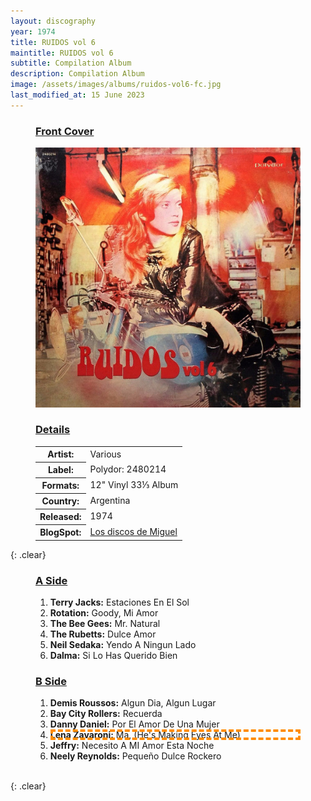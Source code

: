 ```yaml
---
layout: discography
year: 1974
title: RUIDOS vol 6
maintitle: RUIDOS vol 6
subtitle: Compilation Album
description: Compilation Album
image: /assets/images/albums/ruidos-vol6-fc.jpg
last_modified_at: 15 June 2023
---
```


<figure class="fig1">
<figcaption>
<h3 id="front"><a href="#front">Front Cover</a></h3>
</figcaption>
<a href="/assets/images/albums/ruidos-vol6-fc.jpg"><img src="/assets/images/albums/ruidos-vol6-fc.jpg" class="full-width zoom-in" alt="Front Cover for the album RUIDOS vol 6 (1974)" /></a>
</figure>

<figure class="fig2">
<figcaption>
<h3 id="details"><a href="#details">Details</a></h3>
</figcaption>
<table>
<tr><th>Artist:</th><td>Various</td></tr>
<tr><th>Label:</th><td>Polydor: 2480214</td></tr>
<tr><th>Formats:</th><td>12" Vinyl 33⅓ Album</td></tr>
<tr><th>Country:</th><td>Argentina</td></tr>
<tr><th>Released:</th><td>1974</td></tr>
<tr class="split"><th>BlogSpot:</th><td><a class="external-link" href="http://discosdemiguel.blogspot.com/2016/04/0216-ruidos-vol-6-lp-1974-va.html">Los discos de Miguel</a></td></tr>
</table>
</figure>

{: .clear}

<figure class="fig1">
<figcaption>
<h3 id="a-side"><a href="#a-side">A Side</a></h3>
</figcaption>
<ol>
<li><strong>Terry Jacks:</strong> Estaciones En El Sol</li>
<li><strong>Rotation:</strong> Goody, Mi Amor</li>
<li><strong>The Bee Gees:</strong> Mr. Natural</li>
<li><strong>The Rubetts:</strong> Dulce Amor</li>
<li><strong>Neil Sedaka:</strong> Yendo A Ningun Lado</li>
<li><strong>Dalma:</strong> Si Lo Has Querido Bien</li>
</ol>
</figure>

<figure class="fig2">
<figcaption>
<h3 id="b-side"><a href="#b-side">B Side</a></h3>
</figcaption>
<ol>
<li><strong>Demis Roussos:</strong> Algun Dia, Algun Lugar</li>
<li><strong>Bay City Rollers:</strong> Recuerda</li>
<li><strong>Danny Daniel:</strong> Por El Amor De Una Mujer</li>
<li style="outline: 4px dashed darkorange; outline-offset: -4px;"><strong>Lena Zavaroni:</strong> Ma, (He's Making Eyes At Me)</li>
<li><strong>Jeffry:</strong> Necesito A MI Amor Esta Noche</li>
<li><strong>Neely Reynolds:</strong> Pequeño Dulce Rockero</li>
</ol>
</figure>

<br />{: .clear}

